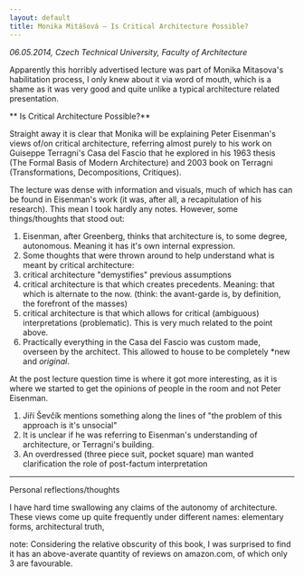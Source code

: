 ```yaml
---
layout: default
title: Monika Mitášová — Is Critical Architecture Possible?
---
```


*06.05.2014, Czech Technical University, Faculty of Architecture* 

Apparently this horribly advertised lecture was part of Monika Mitasova's
habilitation process, I only knew about it via word of mouth, which is a shame
as it was very good and quite unlike a typical architecture related
presentation. 

** Is Critical Architecture Possible?** 

Straight away it is clear that Monika will be explaining Peter Eisenman's views
of/on critical architecture, referring almost purely to his work on Guiseppe
Terragni's Casa del Fascio that he explored in his 1963 thesis (The Formal
Basis of Modern Architecture) and 2003 book on Terragni (Transformations,
Decompositions, Critiques). 

The lecture was dense with information and visuals, much of which has can be
found in Eisenman's work (it was, after all, a recapitulation of his research).
This mean I took hardly any notes. However, some things/thoughts that stood
out: 

1. Eisenman, after Greenberg, thinks that architecture is, to some degree,
   autonomous. Meaning it has it's own internal expression. 
1. Some thoughts that were thrown around to help understand what is meant by
   critical architecture: 
  1. critical architecture "demystifies" previous assumptions 
  1. critical architecture is that which creates precedents. Meaning: that
     which is alternate to the now. (think: the avant-garde is, by definition,
     the forefront of the masses) 
  1. critical architecture is that which allows for critical (ambiguous)
     interpretations (problematic). This is very much related to the point
     above. 
1. Practically everything in the Casa del Fascio was custom made, overseen by
   the architect. This allowed to house to be completely *new and *original*. 
  

At the post lecture question time is where it got more interesting, as it is
where we started to get the opinions of people in the room and not Peter
Eisenman. 

1. Jiří Ševčík mentions something along the lines of "the problem of this
   approach is it's unsocial" 
  1. It is unclear if he was referring to Eisenman's understanding of
     architecture, or Terragni's building. 
1. An overdressed (three piece suit, pocket square) man wanted clarification
   the role of post-factum interpretation 


---- 

Personal reflections/thoughts 

I have hard time swallowing any claims of the autonomy of architecture. These
views come up quite frequently under different names: elementary forms,
architectural truth, 

note: Considering the relative obscurity of this book, I was surprised to find
it has an above-averate quantity of reviews on amazon.com, of which only 3 are
favourable. 
